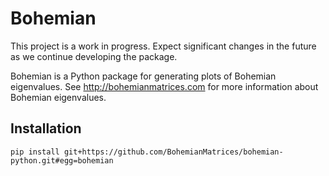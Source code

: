 # Bohemian

This project is a work in progress. Expect significant changes in the future as we continue developing the package.

Bohemian is a Python package for generating plots of Bohemian eigenvalues. See http://bohemianmatrices.com for more information about Bohemian eigenvalues.

## Installation
```
pip install git+https://github.com/BohemianMatrices/bohemian-python.git#egg=bohemian
```

